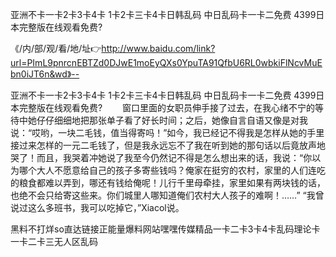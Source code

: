 亚洲不卡一卡2卡3卡4卡
1卡2卡三卡4卡日韩乱码
中日乱码卡一卡二免费
4399日本完整版在线观看免费?


《/内/部/观/看/地/址👉http://www.baidu.com/link?url=PImL9pnrcnEBTZd0DJwE1moEyQXs0YpuTA91QfbU6RL0wbkiFlNcvMuEbn0iJT6n&wd》--

亚洲不卡一卡2卡3卡4卡
1卡2卡三卡4卡日韩乱码
中日乱码卡一卡二免费
4399日本完整版在线观看免费?
　　窗口里面的女职员伸手接了过去，在我心绪不宁的等待中她仔仔细细地把那张单子看了好长时间；之后，她像自言自语又像是对我说：“哎哟，一块二毛钱，值当得寄吗！”如今，我已经记不得我是怎样从她的手里接过来怎样的一元二毛钱了，但是我永远忘不了我在听到她的那句话以后竟放声地哭了！而且，我哭着冲她说了我至今仍然记不得是怎么想出来的话，我说：“你以为哪个大人不愿意给自己的孩子多寄些钱吗？俺家在挺穷的农村，家里的人们连吃的粮食都难以弄到，哪还有钱给俺呢！儿行千里母牵挂，家里如果有两块钱的话，也绝不会只给寄这些来。你们城里人哪知道俺们农村大人孩子的难啊！……”
“我曾说过这么多班书，我可以吃掉它，”Xiacol说。





黑料不打烊so直达链接正能量爆料网站嘿嘿传媒精品一卡二卡3卡4卡乱码理论卡一卡二卡三无人区乱码
